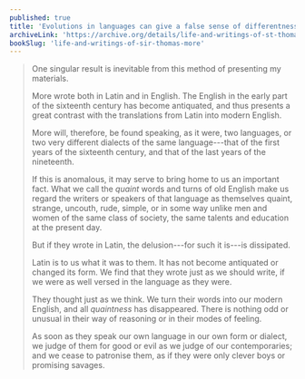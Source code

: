 ```yaml
---
published: true
title: 'Evolutions in languages can give a false sense of differentness in writers of previous ages'
archiveLink: 'https://archive.org/details/life-and-writings-of-st-thomas-more/page/n21?view=theater'
bookSlug: 'life-and-writings-of-sir-thomas-more'
---
```


> One singular result is inevitable from this method of presenting my materials.
>
> More wrote both in Latin and in English. The English in the early part of the sixteenth century has become antiquated, and thus presents a great contrast with the translations from Latin into modern English.
>
> More will, therefore, be found speaking, as it were, two languages, or two very different dialects of the same language---that of the first years of the sixteenth century, and that of the last years of the nineteenth.
>
> If this is anomalous, it may serve to bring home to us an important fact. What we call the *quaint* words and turns of old English make us regard the writers or speakers of that language as themselves quaint, strange, uncouth, rude, simple, or in some way unlike men and women of the same class of society, the same talents and education at the present day.
>
> But if they wrote in Latin, the delusion---for such it is---is dissipated.
>
> Latin is to us what it was to them. It has not become antiquated or changed its form. We find that they wrote just as we should write, if we were as well versed in the language as they were.
>
> They thought just as we think. We turn their words into our modern English, and all *quaintness* has disappeared. There is nothing odd or unusual in their way of reasoning or in their modes of feeling.
>
> As soon as they speak our own language in our own form or dialect, we judge of them for good or evil as we judge of our contemporaries; and we cease to patronise them, as if they were only clever boys or promising savages.
